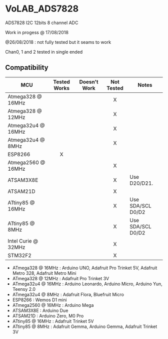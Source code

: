 VoLAB_ADS7828
=============

ADS7828 I2C 12bits 8 channel ADC

Work in progess @ 17/08/2018

@26/08/2018 : not fully tested but it seams to work

Chan0, 1 and 2 tested in single ended

<!-- START COMPATIBILITY TABLE -->

## Compatibility

MCU                | Tested Works | Doesn't Work | Not Tested  | Notes
------------------ | :----------: | :----------: | :---------: | -----
Atmega328 @ 16MHz  |              |              |      X      | 
Atmega328 @ 12MHz  |              |              |      X      | 
Atmega32u4 @ 16MHz |              |              |      X      | 
Atmega32u4 @ 8MHz  |              |              |      X      | 
ESP8266            |      X       |              |             | 
Atmega2560 @ 16MHz |              |              |      X      | 
ATSAM3X8E          |              |              |      X      | Use D20/D21.
ATSAM21D           |              |              |      X      | 
ATtiny85 @ 16MHz   |              |              |      X      | Use SDA/SCL D0/D2
ATtiny85 @ 8MHz    |              |              |      X      | Use SDA/SCL D0/D2
Intel Curie @ 32MHz|              |              |      X      | 
STM32F2            |              |              |      X      | 

  * ATmega328 @ 16MHz : Arduino UNO, Adafruit Pro Trinket 5V, Adafruit Metro 328, Adafruit Metro Mini
  * ATmega328 @ 12MHz : Adafruit Pro Trinket 3V
  * ATmega32u4 @ 16MHz : Arduino Leonardo, Arduino Micro, Arduino Yun, Teensy 2.0
  * ATmega32u4 @ 8MHz : Adafruit Flora, Bluefruit Micro
  * ESP8266 : Wemos D1 mini
  * ATmega2560 @ 16MHz : Arduino Mega
  * ATSAM3X8E : Arduino Due
  * ATSAM21D : Arduino Zero, M0 Pro
  * ATtiny85 @ 16MHz : Adafruit Trinket 5V
  * ATtiny85 @ 8MHz : Adafruit Gemma, Arduino Gemma, Adafruit Trinket 3V

<!-- END COMPATIBILITY TABLE -->
